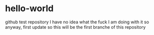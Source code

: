 # hello-world
github test repository
I have no idea what the fuck I am doing with it
so anyway, first update
so this will be the first branche of this repository
